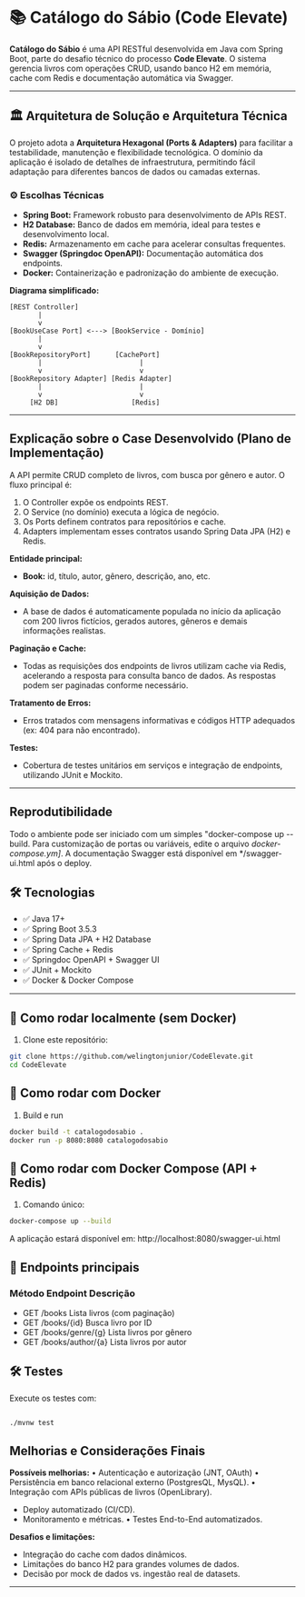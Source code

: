 # 📚 Catálogo do Sábio (Code Elevate)

**Catálogo do Sábio** é uma API RESTful desenvolvida em Java com Spring Boot, parte do desafio técnico do processo **Code Elevate**. O sistema gerencia livros com operações CRUD, usando banco H2 em memória, cache com Redis e documentação automática via Swagger.

---
## 🏛️ Arquitetura de Solução e Arquitetura Técnica
O projeto adota a **Arquitetura Hexagonal (Ports & Adapters)** para facilitar a testabilidade, manutenção e flexibilidade tecnológica.
O domínio da aplicação é isolado de detalhes de infraestrutura, permitindo fácil adaptação para diferentes bancos de dados ou camadas externas.

### ⚙️ Escolhas Técnicas
- **Spring Boot:** Framework robusto para desenvolvimento de APIs REST.
- **H2 Database:** Banco de dados em memória, ideal para testes e desenvolvimento local.
- **Redis:** Armazenamento em cache para acelerar consultas frequentes.
- **Swagger (Springdoc OpenAPI):** Documentação automática dos endpoints.
- **Docker:** Containerização e padronização do ambiente de execução.

**Diagrama simplificado:**

```
[REST Controller]
       |
       v
[BookUseCase Port] <---> [BookService - Domínio]
       |
       v
[BookRepositoryPort]      [CachePort]
       |                        |
       v                        v
[BookRepository Adapter] [Redis Adapter]
       |                        |
       v                        v
     [H2 DB]                  [Redis]      
```

---

## Explicação sobre o Case Desenvolvido (Plano de Implementação)

A API permite CRUD completo de livros, com busca por gênero e autor.
O fluxo principal é:
1. O Controller expõe os endpoints REST.
2. O Service (no domínio) executa a lógica de negócio.
3. Os Ports definem contratos para repositórios e cache.
4. Adapters implementam esses contratos usando Spring Data JPA (H2) e Redis.

**Entidade principal:**
- **Book:** id, título, autor, gênero, descrição, ano, etc.

**Aquisição de Dados:**
- A base de dados é automaticamente populada no início da aplicação com 200 livros fictícios, gerados autores, gêneros e demais informações realistas.

**Paginação e Cache:**
- Todas as requisições dos endpoints de livros utilizam cache via Redis, acelerando a resposta para consulta banco de dados. As respostas podem ser paginadas conforme necessário.

**Tratamento de Erros:**
- Erros tratados com mensagens informativas e códigos HTTP adequados (ex: 404 para não encontrado).

**Testes:**
- Cobertura de testes unitários em serviços e integração de endpoints, utilizando JUnit e Mockito.

---



## Reprodutibilidade
Todo o ambiente pode ser iniciado com um simples "docker-compose up --build.
Para customização de portas ou variáveis, edite o arquivo *docker-compose.ym]*.
A documentação Swagger está disponível em
*/swagger-ui.html após o deploy.

## 🛠️ Tecnologias

- ✅ Java 17+
- ✅ Spring Boot 3.5.3
- ✅ Spring Data JPA + H2 Database
- ✅ Spring Cache + Redis
- ✅ Springdoc OpenAPI + Swagger UI
- ✅ JUnit + Mockito
- ✅ Docker & Docker Compose

---

## 🚀 Como rodar localmente (sem Docker)

1. Clone este repositório:

```bash
git clone https://github.com/welingtonjunior/CodeElevate.git
cd CodeElevate
```

## 🐳 Como rodar com Docker
1. Build e run

```bash
docker build -t catalogodosabio .
docker run -p 8080:8080 catalogodosabio
```

## 🧱 Como rodar com Docker Compose (API + Redis)
1. Comando único:
```bash
docker-compose up --build
```
A aplicação estará disponível em: http://localhost:8080/swagger-ui.html

## 🔗 Endpoints principais
### Método	Endpoint	Descrição
- GET	/books	Lista livros (com paginação)
- GET	/books/{id}	Busca livro por ID
- GET	/books/genre/{g}	Lista livros por gênero
- GET	/books/author/{a}	Lista livros por autor

## 🛠️ Testes
Execute os testes com:

```bash

./mvnw test
```

## Melhorias e Considerações Finais
**Possíveis melhorias:**
• Autenticação e autorização (JNT, OAuth) 
• Persistência em banco relacional externo (PostgresQL, MysQL).
• Integração com APIs públicas de livros (OpenLibrary).
- Deploy automatizado (CI/CD).
- Monitoramento e métricas.
• Testes End-to-End automatizados.

**Desafios e limitações:**
- Integração do cache com dados dinâmicos.
- Limitações do banco H2 para grandes volumes de dados.
- Decisão por mock de dados vs. ingestão real de datasets.
---